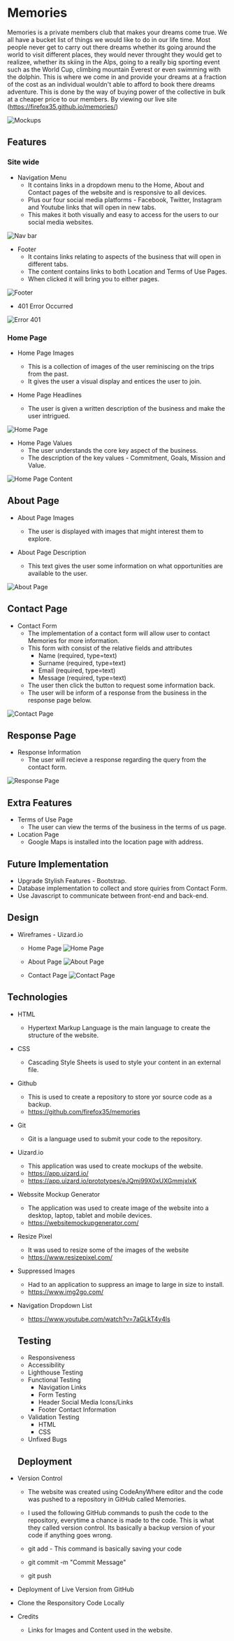 # Memories

Memories is a private members club that makes your dreams come true. We all have a bucket list of things we would like to do in our life time. Most people never get to carry out there dreams whether its going around the world to visit different places, they would never throught they would get to realizee, whether its skiing in the Alps, going to a really big sporting event such as the World Cup, climbing mountain Everest or even swimming with the dolphin. This is where we come in and provide your dreams at a fraction of the cost as an individual wouldn't able to afford to book there dreams adventure. This is done by the way of buying power of the collective in bulk at a cheaper price to our members. By viewing our live site (https://firefox35.github.io/memories/)

![Mockups](assets/images/memories-mockups.png)


## Features

### Site wide

* Navigation Menu
  * It contains links in a dropdown menu to the Home, About and Contact pages of the website and is responsive to all devices.
  * Plus our four social media platforms - Facebook, Twitter, Instagram and Youtube links that will open in new tabs.
  * This makes it both visually and easy to access for the users to our social media websites.

![Nav bar](assets/images/new-memories-header-nav-links.png)
 
* Footer
  * It contains links relating to aspects of the business that will open in different tabs.
  * The content contains links to both Location and Terms of Use Pages.
  * When clicked it will bring you to either pages.

![Footer](assets/images/new-memories-footer.png)

* 401 Error Occurred
 
![Error 401](assets/images/page-error-401.png)

### Home Page

* Home Page Images
    * This is a collection of images of the user reminiscing on the trips from the past.
    * It gives the user a visual display and entices the user to join.
  
* Home Page Headlines
   * The user is given a written description of the business and make the user intrigued.
  
![Home Page](assets/images/new-memories-home-page.png)

* Home Page Values
   * The user understands the core key aspect of the business.
   * The description of the key values - Commitment, Goals, Mission and Value.

![Home Page Content](assets/images/new-memories-home-content-page.png)


## About Page

* About Page Images
  * The user is displayed with images that might interest them to explore.

* About Page Description
  * This text gives the user some information on what opportunities are available to the user.

![About Page](assets/images/new-memories-about-page.png)

## Contact Page

* Contact Form
  * The implementation of a contact form will allow user to contact Memories for more information.
  * This form with consist of the relative fields and attributes
    * Name (required, type=text)
    * Surname (required, type=text)
    * Email (required, type=text)
    * Message (required, type=text)
  * The user then click the button to request some information back.
  * The user will be inform of a response from the business in the response page below. 

![Contact Page](assets/images/new-memories-contact-form.png)

## Response Page

* Response Information
    * The user will recieve a response regarding the query from the contact form.
  
![Response Page](assets/images/new-memories-response-page.png)

## Extra Features

* Terms of Use Page
  * The user can view the terms of the business in the terms of us page. 
* Location Page
  * Google Maps is installed into the location page with address.

## Future Implementation

* Upgrade Stylish Features - Bootstrap.
* Database implementation to collect and store quiries from Contact Form.
* Use Javascript to communicate between front-end and back-end.

## Design

* Wireframes - Uizard.io
  * Home Page
    ![Home Page](assets/images/memories-home-page.png)

  * About Page
    ![About Page](assets/images/about-page.jpg)
    
  * Contact Page
    ![Contact Page](assets/images/contact-form.png)



## Technologies

* HTML
  * Hypertext Markup Language is the main language to create the structure of the website.
  
* CSS
  * Cascading Style Sheets is used to style your content in an external file.
  
* Github
  * This is used to create a repository to store yor source code as a backup.
  * <https://github.com/firefox35/memories>
  
* Git
  * Git is a language used to submit your code to the repository. 
  
* Uizard.io
  * This application was used to create mockups of the website.
  * https://app.uizard.io/ 
  * https://app.uizard.io/prototypes/eJQmj99X0xUXGmmjxlxK
  
* Webssite Mockup Generator
  * The application was used to create image of the website into a desktop, laptop, tablet and mobile devices.
  * https://websitemockupgenerator.com/ 
  
* Resize Pixel
  * It was used to resize some of the images of the website
  * https://www.resizepixel.com/
  
* Suppressed Images
  * Had to an application to suppress an image to large in size to install. 
  * https://www.img2go.com/

* Navigation Dropdown List
  * https://www.youtube.com/watch?v=7aGLkT4y4ls


  ## Testing

  * Responsiveness
  * Accessibility
  * Lighthouse Testing
  * Functional Testing
    * Navigation Links
    * Form Testing
    * Header Social Media Icons/Links
    * Footer Contact Information
  * Validation Testing
    * HTML
    * CSS 
  * Unfixed Bugs  

  ## Deployment

* Version Control
  * The website was created using CodeAnyWhere editor and the code was pushed to a repository in GitHub called Memories.

  * I used the following GitHub commands to push the code to the repository, everytime a chance is made to the code. This is what they called version control. Its basically a backup version of your code if anything goes wrong.
    
  * git add <file> - This command is basically saving your code 
  * git commit -m "Commit Message" 
  * git push

* Deployment of Live Version from GitHub 
  
* Clone the Responsitory Code Locally
  
* Credits
  * Links for Images and Content used in the website. 